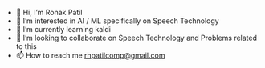 - 👋 Hi, I’m Ronak Patil
- 👀 I’m interested in AI / ML specifically on Speech Technology
- 🌱 I’m currently learning kaldi
- 💞️ I’m looking to collaborate on Speech Technology and Problems related to this
- 📫 How to reach me rhpatilcomp@gmail.com

<!---
RonakPatil97/RonakPatil97 is a ✨ special ✨ repository because its `README.md` (this file) appears on your GitHub profile.
You can click the Preview link to take a look at your changes.
--->
